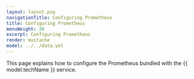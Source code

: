```yaml
---
layout: layout.pug
navigationTitle: Configuring Prometheus
title: Configuring Prometheus
menuWeight: 30
excerpt: Configuring Prometheus
render: mustache
model: ../../data.yml
---
```


This page explains how to configure the Prometheus bundled with the {{ model.techName }} service.
